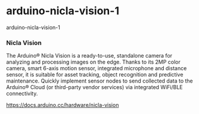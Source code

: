 # arduino-nicla-vision-1
arduino-nicla-vision-1

### Nicla Vision
The Arduino® Nicla Vision is a ready-to-use, standalone camera for analyzing and processing images on the edge. Thanks to its 2MP color camera, smart 6-axis motion sensor, integrated microphone and distance sensor, it is suitable for asset tracking, object recognition and predictive maintenance. Quickly implement sensor nodes to send collected data to the Arduino® Cloud (or third-party vendor services) via integrated WiFi/BLE connectivity.

https://docs.arduino.cc/hardware/nicla-vision
